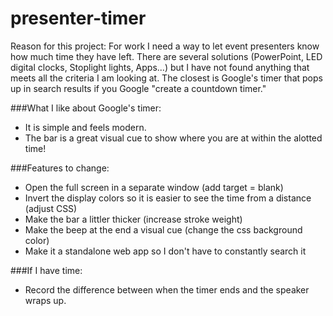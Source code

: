 # presenter-timer

Reason for this project:
For work I need a way to let event presenters know how much time they have left. There are several solutions (PowerPoint, LED digital clocks, Stoplight lights, Apps...) but I have not found anything that meets all the criteria I am looking at. The closest is Google's timer that pops up in search results if you Google "create a countdown timer." 

###What I like about Google's timer:
- It is simple and feels modern.
- The bar is a great visual cue to show where you are at within the alotted time!

###Features to change:
- Open the full screen in a separate window (add target = blank)
- Invert the display colors so it is easier to see the time from a distance (adjust CSS)
- Make the bar a littler thicker (increase stroke weight)
- Make the beep at the end a visual cue (change the css background color)
- Make it a standalone web app so I don't have to constantly search it

###If I have time:
- Record the difference between when the timer ends and the speaker wraps up. 
